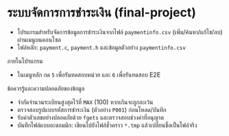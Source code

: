 # ระบบจัดการการชำระเงิน (final-project)

- โปรแกรมสำหรับจัดการข้อมูลการชำระเงินจากไฟล์ `paymentinfo.csv` (เพิ่ม/ค้นหา/แก้ไข/ลบ) ผ่านเมนูบนคอนโซล
- ไฟล์หลัก: `payment.c`, `payment.h` และข้อมูลตัวอย่าง `paymentinfo.csv`

ภายในโปรแกรม
- ในเมนูหลัก กด `5` เพื่อรันทดสอบหน่วย และ `6` เพื่อรันทดสอบ E2E

ข้อควรรู้และความปลอดภัยของข้อมูล
- จำกัดจำนวนระเบียนสูงสุดไว้ที่ `MAX` (100) หากเกินจะถูกละเว้น
- ตรวจสอบรูปแบบรหัสการชำระเงิน (ตัวอย่าง `P001`) ก่อนโหลด/บันทึก
- รับค่าตัวเลขอย่างปลอดภัยด้วย `fgets` และตรวจสอบช่วงค่าที่อนุญาต
- บันทึกไฟล์แบบอะตอมมิก: เขียนไปยังไฟล์ชั่วคราว `*.tmp` แล้วเปลี่ยนชื่อเป็นไฟล์จริง



